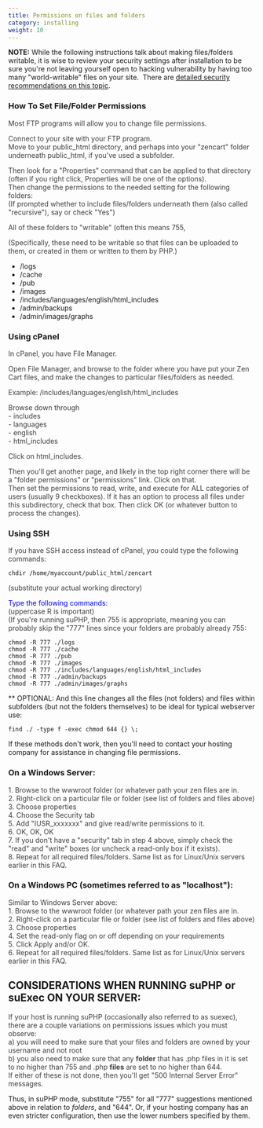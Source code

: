```yaml
---
title: Permissions on files and folders 
category: installing 
weight: 10
---
```


**NOTE:** While the following instructions talk about making files/folders writable, it is wise to review your security settings after installation to be sure you're not leaving yourself open to hacking vulnerability by having too many "world-writable" files on your site.  
There are [detailed security recommendations on this topic](/user/security/security_recommendations/).

### How To Set File/Folder Permissions

<font color="#3E3E3E">Most FTP programs will allow you to change file permissions.</font>  

<font color="#3E3E3E">Connect to your site with your FTP program.</font>  
<font color="#3E3E3E">Move to your public_html directory, and perhaps into your "zencart" folder underneath public_html, if you've used a subfolder.</font>  

<font color="#3E3E3E">Then look for a "Properties" command that can be applied to that directory (often if you right click, Properties will be one of the options).</font>  
<font color="#3E3E3E">Then change the permissions to the needed setting for the following folders:</font>  
<font color="#3E3E3E">(If prompted whether to include files/folders underneath them (also called "recursive"), say or check "Yes")</font>  

<font color="#3E3E3E">All of these folders to "writable" (often this means 755,</font> 

<font color="#3E3E3E">(Specifically, these need to be writable so that files can be uploaded to them, or created in them or written to them by PHP.)</font>  

*   /logs
*   /cache
*   /pub
*   /images
*   /includes/languages/english/html_includes
*   /admin/backups
*   /admin/images/graphs

### Using cPanel

<font color="#3E3E3E">In cPanel, you have File Manager.</font>  

<font color="#3E3E3E">Open File Manager, and browse to the folder where you have put your Zen Cart files, and make the changes to particular files/folders as needed.</font>  

<font color="#3E3E3E">Example: /includes/languages/english/html_includes</font>  

<font color="#3E3E3E">Browse down through</font>  
<font color="#3E3E3E">- includes</font>  
<font color="#3E3E3E">- languages</font>  
<font color="#3E3E3E">- english</font>  
<font color="#3E3E3E">- html_includes</font>  

<font color="#3E3E3E">Click on html_includes.</font>  

<font color="#3E3E3E">Then you'll get another page, and likely in the top right corner there will be a "folder permissions" or "permissions" link. Click on that.</font>  
<font color="#3E3E3E">Then set the permissions to read, write, and execute for ALL categories of users (usually 9 checkboxes). If it has an option to process all files under this subdirectory, check that box. Then click OK (or whatever button to process the changes).</font>  

### Using SSH

<font color="#3E3E3E">If you have SSH access instead of cPanel, you could type the following commands:</font>  

```
chdir /home/myaccount/public_html/zencart
```

<font color="#3E3E3E">(substitute your actual working directory)</font>  

<font color="#0000ff">Type the following commands:</font>  
<font color="#3E3E3E">(uppercase R is important)</font>  
<font color="#3E3E3E">(If you're running suPHP, then 755 is appropriate, meaning you can probably skip the "777" lines since your folders are probably already 755:</font>


```
chmod -R 777 ./logs
chmod -R 777 ./cache
chmod -R 777 ./pub
chmod -R 777 ./images
chmod -R 777 ./includes/languages/english/html_includes
chmod -R 777 ./admin/backups
chmod -R 777 ./admin/images/graphs
```


** OPTIONAL: And this line changes all the files (not folders) and files within subfolders (but not the folders themselves) to be ideal for typical webserver use:</font>  

```
find ./ -type f -exec chmod 644 {} \;
```


If these methods don't work, then you'll need to contact your hosting company for assistance in changing file permissions.

### On a Windows Server:

<font color="#3E3E3E">1\. Browse to the wwwroot folder (or whatever path your zen files are in.</font>  
<font color="#3E3E3E">2\. Right-click on a particular file or folder (see list of folders and files above)</font>  
<font color="#3E3E3E">3\. Choose properties</font>  
<font color="#3E3E3E">4\. Choose the Security tab</font>  
<font color="#3E3E3E">5\. Add "IUSR_xxxxxxx" and give read/write permissions to it.</font>  
<font color="#3E3E3E">6\. OK, OK, OK</font>  
<font color="#3E3E3E">7\. If you don't have a "security" tab in step 4 above, simply check the "read" and "write" boxes (or uncheck a read-only box if it exists).</font>  
<font color="#3E3E3E">8\. Repeat for all required files/folders. Same list as for Linux/Unix servers earlier in this FAQ.</font>  

### **On a Windows PC** (sometimes referred to as "localhost"):

<font color="#3E3E3E">Similar to Windows Server above:</font>  
<font color="#3E3E3E">1\. Browse to the wwwroot folder (or whatever path your zen files are in.</font>  
<font color="#3E3E3E">2\. Right-click on a particular file or folder (see list of folders and files above)</font>  
<font color="#3E3E3E">3\. Choose properties</font>  
<font color="#3E3E3E">4\. Set the read-only flag on or off depending on your requirements</font>  
<font color="#3E3E3E">5\. Click Apply and/or OK.</font>  
<font color="#3E3E3E">6\. Repeat for all required files/folders. Same list as for Linux/Unix servers earlier in this FAQ.</font>  

## CONSIDERATIONS WHEN RUNNING suPHP or suExec ON YOUR SERVER:

<font color="#3E3E3E">If your host is running suPHP (occasionally also referred to as suexec), there are a couple variations on permissions issues which you must observe:</font>  
<font color="#3E3E3E">a) you will need to make sure that your files and folders are owned by your username and not root</font>  
<font color="#3E3E3E">b) you also need to make sure that any **folder** that has .php files in it is set to no higher than 755 and .php **files** are set to no higher than 644.  
If either of these is not done, then you'll get "500 Internal Server Error" messages.  
</font>  

Thus, in suPHP mode, substitute "755" for all "777" suggestions mentioned above in relation to *folders*, and "644". Or, if your hosting company has an even stricter configuration, then use the lower numbers specified by them.
